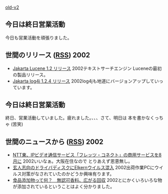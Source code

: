 [old-v2](ig020613-orig.html)

## 今日は終日営業活動

今日も営業活動を頑張りました。


## 世間のリリース ([RSS](ig020613-release.xml)) 2002

* [Jakarta Lucene 1.2 リリース](http://jakarta.apache.org/lucene/)  2002テキストサーチエンジン Luceneの最初の製品リリース。
* [Jakarta log4j 1.2.4 リリース](http://jakarta.apache.org/log4j/)  2002log4jも地道にバージョンアップしていっています。

## 今日は終日営業活動

終日、営業活動していました。疲れました。、、、さて、明日は 本を書かなくっちゃ (苦笑)

## 世間のニュースから ([RSS](ig020613-news.xml)) 2002

* [NTT東、IPビデオ通信サービス「フレッツ・コネクト」の商用サービスを8月に](http://www.zdnet.co.jp/news/0206/13/njbt_05.html)  2002いいなぁ。大阪在住なので とりあえず恩恵無し。
* [玄人志向のドライバディスクにElkernウイルス混入](http://www.zdnet.co.jp/news/0206/13/njbt_10.html)  2002出荷作業PCにウイルス対策がなされていたのかどうか興味有ります。
* [食品添加物って何？　無認可香料、広がる回収](http://www.asahi.com/life/food/020607d.html)  2002とにかくいろいろな物が添加されているということはよく分かりました。